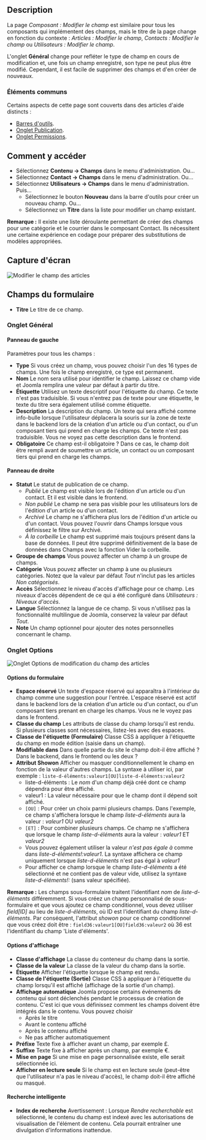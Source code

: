 <!-- Filename: Help4.x:Fields:_Edit / Display title: Articles: Modifier le champ -->

## Description

La page *Composant : Modifier le champ* est similaire pour tous les composants qui implémentent des champs, mais le titre de la page change en fonction du contexte : *Articles : Modifier le champ*, *Contacts : Modifier le champ* ou *Utilisateurs : Modifier le champ*.

L'onglet **Général** change pour refléter le type de champ en cours de modification et, une fois un champ enregistré, son type ne peut plus être modifié. Cependant, il est facile de supprimer des champs et d'en créer de nouveaux.

### Éléments communs

Certains aspects de cette page sont couverts dans des articles d'aide distincts :

* [Barres d'outils](jdocmanual?article=help/common-elements/toolbars).
* [Onglet Publication](jdocmanual?article=help/common-elements/edit-publishing).
* [Onglet Permissions](jdocmanual?article=help/common-elements/edit-permissions).

## Comment y accéder

* Sélectionnez **Contenu → Champs** dans le menu d'administration. Ou...
* Sélectionnez **Contact → Champs** dans le menu d'administration. Ou...
* Sélectionnez **Utilisateurs → Champs** dans le menu d'administration. Puis...
  * Sélectionnez le bouton **Nouveau** dans la barre d'outils pour créer un nouveau champ. Ou...
  * Sélectionnez un **Titre** dans la liste pour modifier un champ existant.

**Remarque :** Il existe une liste déroulante permettant de créer des champs pour une catégorie et le courrier dans le composant Contact. Ils nécessitent une certaine expérience en codage pour préparer des substitutions de modèles appropriées.

## Capture d'écran

![Modifier le champ des articles](../../../fr/images/fields/articles-edit-field.png)

## Champs du formulaire

- **Titre** Le titre de ce champ.

### Onglet Général

#### Panneau de gauche

Paramètres pour tous les champs :

- **Type** Si vous créez un champ, vous pouvez choisir l'un des 16 types de champs. Une fois le champ enregistré, ce type est permanent.
- **Nom** Le nom sera utilisé pour identifier le champ. Laissez ce champ vide et Joomla remplira une valeur par défaut à partir du titre.
- **Étiquette** Utilisez un texte descriptif pour l'étiquette du champ. Ce texte n'est pas traduisible. Si vous n'entrez pas de texte pour une étiquette, le texte du titre sera également utilisé comme étiquette.
- **Description** La description du champ. Un texte qui sera affiché comme info-bulle lorsque l'utilisateur déplacera la souris sur la zone de texte dans le backend lors de la création d'un article ou d'un contact, ou d'un composant tiers qui prend en charge les champs. Ce texte n'est pas traduisible. Vous ne voyez pas cette description dans le frontend.
- **Obligatoire** Ce champ est-il obligatoire ? Dans ce cas, le champ doit être rempli avant de soumettre un article, un contact ou un composant tiers qui prend en charge les champs.

#### Panneau de droite

- **Statut** Le statut de publication de ce champ.
  - *Publié* Le champ est visible lors de l'édition d'un article ou d'un contact. Et il est visible dans le frontend.
  - *Non publié* Le champ ne sera pas visible pour les utilisateurs lors de l'édition d'un article ou d'un contact.
  - *Archivé* Le champ ne s'affichera plus lors de l'édition d'un article ou d'un contact. Vous pouvez l'ouvrir dans Champs lorsque vous définissez le filtre sur Archivé.
  - *À la corbeille* Le champ est supprimé mais toujours présent dans la base de données. Il peut être supprimé définitivement de la base de données dans Champs avec la fonction Vider la corbeille.
- **Groupe de champs** Vous pouvez affecter un champ à un groupe de champs.
- **Catégorie** Vous pouvez affecter un champ à une ou plusieurs catégories. Notez que la valeur par défaut *Tout* n'inclut pas les articles *Non catégorisés*.
- **Accès** Sélectionnez le niveau d'accès d'affichage pour ce champ. Les niveaux d'accès dépendent de ce qui a été configuré dans *Utilisateurs : Niveaux d'accès*.
- **Langue** Sélectionnez la langue de ce champ. Si vous n'utilisez pas la fonctionnalité multilingue de Joomla, conservez la valeur par défaut *Tout*.
- **Note** Un champ optionnel pour ajouter des notes personnelles concernant le champ.

### Onglet Options

![Onglet Options de modification du champ des articles](../../../fr/images/fields/articles-edit-field-options-tab.png)

#### Options du formulaire

- **Espace réservé** Un texte d'espace réservé qui apparaîtra à l'intérieur du champ comme une suggestion pour l'entrée. L'espace réservé est actif dans le backend lors de la création d'un article ou d'un contact, ou d'un composant tiers prenant en charge les champs. Vous ne le voyez pas dans le frontend.
- **Classe du champ** Les attributs de classe du champ lorsqu'il est rendu. Si plusieurs classes sont nécessaires, listez-les avec des espaces.
- **Classe de l'étiquette (Formulaire)** Classe CSS à appliquer à l'étiquette du champ en mode édition (saisie dans un champ).
- **Modifiable dans** Dans quelle partie du site le champ doit-il être affiché ? Dans le backend, dans le frontend ou les deux ?
- **Attribut Showon** Afficher ou masquer conditionnellement le champ en fonction de la valeur d'autres champs. La syntaxe à utiliser ici, par exemple :
  `liste-d-éléments:valeur1[OU]liste-d-éléments:valeur2`
  - liste-d-éléments : Le *nom* d'un champ déjà créé dont ce champ dépendra pour être affiché.
  - valeur1 : La valeur nécessaire pour que le champ dont il dépend soit affiché.
  - `[OU]` : Pour créer un choix parmi plusieurs champs. Dans l'exemple, ce champ s'affichera lorsque le champ *liste-d-éléments* aura la valeur : *valeur1* OU *valeur2*
  - `[ET]` : Pour combiner plusieurs champs. Ce champ ne s'affichera que lorsque le champ *liste-d-éléments* aura la valeur : *valeur1* ET *valeur2*
  - Vous pouvez également utiliser la valeur *n'est pas égale à* comme dans *liste-d-éléments!:valeur1*. La syntaxe affichera ce champ uniquement lorsque *liste-d-éléments* n'est pas égal à *valeur1*
  - Pour afficher ce champ lorsque le champ *liste-d-éléments* a été sélectionné et ne contient pas de valeur vide, utilisez la syntaxe *liste-d-éléments!:* (sans valeur spécifiée).

**Remarque :** Les champs sous-formulaire traitent l'identifiant *nom* de *liste-d-éléments* différemment. Si vous créez un champ personnalisé de sous-formulaire et que vous ajoutez ce champ conditionnel, vous devez utiliser *field\[ID\]* au lieu de *liste-d-éléments*, où ID est l'identifiant du champ *liste-d-éléments*. Par conséquent, l'attribut *showon* pour ce champ conditionnel que vous créez doit être : `field36:valeur1[OU]field36:valeur2` où 36 est l'identifiant du champ 'Liste d'éléments'.

#### Options d'affichage

- **Classe d'affichage** La classe du conteneur du champ dans la sortie.
- **Classe de la valeur** La classe de la valeur du champ dans la sortie.
- **Étiquette** Afficher l'étiquette lorsque le champ est rendu.
- **Classe de l'étiquette (Sortie)** Classe CSS à appliquer à l'étiquette du champ lorsqu'il est affiché (affichage de la sortie d'un champ).
- **Affichage automatique** Joomla propose certains événements de contenu qui sont déclenchés pendant le processus de création de contenu. C'est ici que vous définissez comment les champs doivent être intégrés dans le contenu. Vous pouvez choisir
  - Après le titre
  - Avant le contenu affiché
  - Après le contenu affiché
  - Ne pas afficher automatiquement
- **Préfixe** Texte fixe à afficher avant un champ, par exemple £.
- **Suffixe** Texte fixe à afficher après un champ, par exemple €.
- **Mise en page** Si une mise en page personnalisée existe, elle serait sélectionnée ici.
- **Afficher en lecture seule** Si le champ est en lecture seule (peut-être que l'utilisateur n'a pas le niveau d'accès), le champ doit-il être affiché ou masqué.

#### Recherche intelligente

- **Index de recherche**  Avertissement : Lorsque *Rendre recherchable* est sélectionné, le contenu du champ est indexé avec les autorisations de visualisation de l'élément de contenu. Cela pourrait entraîner une divulgation d'informations inattendue.
